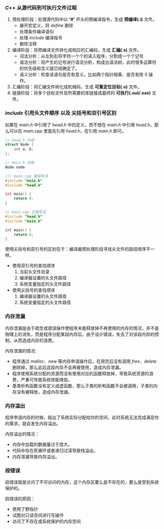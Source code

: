 ### $C$++ 从源代码到可执行文件过程
1. 预处理阶段：处理源代码中以 **'#'** 开头的预编译指令，生成 **预编译(.i)** 文件。
   - 展开宏定义，将 $define$ 删除
   - 处理条件编译语句
   - 处理 $include$ 编译指令
   - 删除注释
2. 编译阶段：将预编译文件转化成相应的汇编码，生成 **汇编(.s)** 文件。
   - 词法分析：从左到右将字符一个个的读入程序，分割成一个个记号
   - 语法分析：将产生的记号进行语法分析，构成出语法树，此时很多运算符的优先级和含义就已经确定了。
   - 语义分析：检查该语句是否有意义。比如两个指针相乘、是否有除 $0$ 操作。
3. 汇编阶段：将汇编文件转化成机械码，生成 **可重定位目标(.o)** 文件。
4. 链接阶段：将多个目标文件及所需要的库链接成最终的 **可执行(.out/.exe)** 文件。

### $include$ 引用头文件顺序 以及 尖括号和双引号区别
如果在 $main.h$ 中引用了 $head.h$ 中的定义，而不想在 $main.h$ 中引用 $head.h$，那么可以在 $main.cpp$ 里面先引用 $head.h$，在引用 $main.h$ 即可。 
```cpp
// head.h 内容
struct Node {
	int a, b;
};

// main.h 内容
Node node

/// main.cpp 错误写法
#include "main.h"
#include "head.h"

int main() {	
	return 0;
}

// main.cpp 正确写法
#include "head.h"
#include "main.h"

int main() {	
	return 0;
}
```

使用尖括号和双引号的区别在于：编译器预处理阶段寻找头文件的路径顺序不一样。
- 使用双引号的查找顺序
  1. 当前头文件目录
  2. 编译器设置的头文件路径
  3. 系统变量指定的头文件路径
- 使用尖括号的查找顺序
  1. 编译器设置的头文件路径
  2. 系统变量指定的头文件路径

### 内存泄漏
内存泄漏是由于疏忽或错误操作使程序未能释放掉不再使用的内存的情况，并不是物理上的消失，而是程序分配某段内存后，由于设计错误，失去了对该段内存的控制，从而造成内存的浪费。

内存泄漏的情况:
- 程序通过 $malloc、new$ 等内存申请操作后，在用完后没有调用 $free、delete$ 删除掉，那么此后这段内存不会再被使用，造成内存泄漏。
- 程序使用系统分配的资源而没有使用对应的函数释放掉，导致系统资源的浪费，严重可导致系统效能降低。
- 基类析构函数没有定义成虚函数，那么子类的析构函数不会被调用，子类的内存没有被释放，造成内存泄漏。

### 内存溢出
程序申请内存的时候，超出了系统实际分配给你的空间，此时系统无法完成满足你的需求，就会发生内存溢出。

内存溢出的情况：
- 内存中加载的数据量过于庞大。
- 代码中存在死循环或者递归过深导致栈溢出。
- 内存泄漏导致内存溢出。

### 段错误
段错误就是访问了不可访问的内存，这个内存区要么是不存在的，要么是受到系统保护的。

段错误的原因：
- 使用了野指针
- 试图对只读空间进行写操作
- 访问了不存在或系统保护的内存空间 
